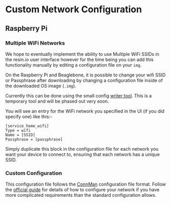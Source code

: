 # Custom Network Configuration

## Raspberry Pi

### Multiple WiFi Networks

We hope to eventually implement the ability to use Multiple WiFi SSIDs in the resin.io user interface however for the time being you can add this functionality manually by editing a configuration file on your `img`.

On the Raspberry Pi and Beaglebone, it is possible to change your wifi SSID or Passphrase after downloading by changing a configuration file inside of the downloaded OS image (`.img`). 

Currently this can be done using the small config [writer tool](https://github.com/petrosagg/resin-net-config). This is a temporary tool and will be phased out very soon.

You will see an entry for the WiFi network you specified in the UI (if you did specify one) like this:-

```
[service_home_wifi]
Type = wifi
Name = [SSID]
Passphrase = [passphrase]
```

Simply duplicate this block in the configuration file for each network you want your device to connect to, ensuring that each network has a unique SSID.

### Custom Configuration

This configuration file follows the [ConnMan][connman] configuration file format. Follow the [official guide][connman-format] for details of how to configure your network if you have more complicated requirements than the standard configuration allows.

[connman]:http://en.wikipedia.org/wiki/ConnMan
[connman-format]:http://git.kernel.org/cgit/network/connman/connman.git/tree/doc/config-format.txt
